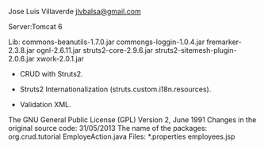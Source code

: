 Jose Luis Villaverde
jlvbalsa@gmail.com

Server:Tomcat 6

Lib:
commons-beanutils-1.7.0.jar
commongs-loggin-1.0.4.jar
fremarker-2.3.8.jar
ognl-2.6.11.jar
struts2-core-2.9.6.jar
struts2-sitemesh-plugin-2.0.6.jar
xwork-2.0.1.jar


- CRUD with Struts2.

- Struts2 Internationalization (struts.custom.i18n.resources).

- Validation XML.

The GNU General Public License (GPL) Version 2, June 1991
Changes in the original source code:
31/05/2013
The name of the packages: org.crud.tutorial
EmployeAction.java 
Files: *.properties
employees.jsp


